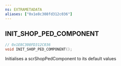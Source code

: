```yaml
---
ns: EXTRAMETADATA
aliases: ["0x1e8c308fd312c036"]
---
```

## INIT_SHOP_PED_COMPONENT

```c
// 0x1E8C308FD312C036
void INIT_SHOP_PED_COMPONENT();
```

Initialises a scrShopPedComponent to its default values

